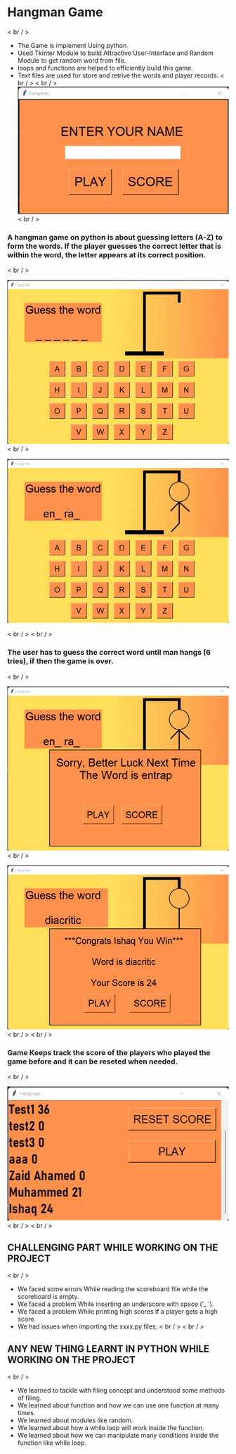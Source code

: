 # Hangman Game 
< br / >
* The Game is implement Using python. 
* Used Tkinter Module to build  Attractive User-Interface  and  Random  Module to get random word from file. 
* loops   and  functions  are  helped  to  efficiently  build  this  game. 
* Text files are used for store and retrive the words and player records.
< br / >
< br / >
![img](img/Name_Entry.png)
< br / >

### A  hangman  game  on  python  is  about  guessing  letters  (A-Z)  to  form  the  words. If  the  player  guesses  the correct  letter  that  is  within  the  word,  the  letter  appears  at  its  correct  position.
< br / >


![img](img/Play1.png)
< br / >

![img](img/Play2.png)

< br / >
< br / >

### The user  has to  guess  the correct  word  until  man hangs (6 tries), if then  the  game  is over. 
< br / >


![img](img/Play3.png)
< br / >

![img](img/Play4.png)
< br / >
< br / >

### Game Keeps track the score of the players who played the game before and it can be reseted when needed. 
< br / >


![img](img/Play5.png)
< br / >
< br / >

## CHALLENGING PART WHILE WORKING ON THE PROJECT 
< br / >


- We faced some errors While reading the scoreboard file while the scoreboard is empty. 
- We faced a problem While inserting an underscore with space (‘_ ’). 
- We faced a problem While printing high scores if a player gets a high score. 
- We had issues when importing the xxxx.py files.
< br / >
< br / >

## ANY NEW THING LEARNT IN PYTHON WHILE WORKING ON THE PROJECT 
< br / >


- We learned to tackle with filing concept and understood some methods of filing. 
- We learned about function and how we can use one function at many times. 
- We learned about modules like random. 
- We learned about how a while loop will work inside the function. 
- We learned about how we can manipulate many conditions inside the function like while loop. 




<!--![img](img/Name_Entry2.png)-->





